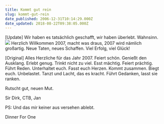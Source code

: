 ```yaml
---
title: Kommt gut rein
slug: kommt-gut-rein
date_published: 2006-12-31T10:14:29.000Z
date_updated: 2018-08-22T09:38:05.000Z
---
```


[Update] Wir haben es tatsächlich geschafft, wir haben überlebt. Wahnsinn.
![](//i16.tinypic.com/2it09aw.jpg)
Herzlich Willkommen 2007, macht was draus, 2007 wird nämlich großartig. Neue Taten, neues Schaffen. Viel Erfolg, viel Glück!

[Original] Alles Herzliche für das Jahr 2007.
Feiert schön. Genießt den Ausklang. Erlebt genug. Trinkt nicht zu viel. Esst mächtig. Feiert prächtig. Führt Reden. Unterhaltet euch. Fasst euch Herzen. Kommt zusammen. Biegt euch. Unbelastet. Tanzt und Lacht, das es kracht. Führt Gedanken, lasst sie ranken. 

Rutscht gut, neuen Mut.

Sir Dirk, CTB, Jan

PS: Und das mir keiner aus versehen ablebt.

Dinner For One
